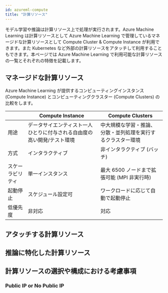 ```yaml
---
id: azureml-compute
title: "計算リソース"
---
```


モデル学習や推論は計算リソース上で処理が実行されます。Azure Machine Learning は計算リソースとして Azure Machine Learning で管理しているマネージドな計算リソースとして Compute Cluster & Compute Instance が利用できます。また Kubernetes など外部の計算リソースをアタッチして利用することもできます。本ページでは Azure Machine Learning で利用可能な計算リソースの一覧とそれぞれの特徴を記載します。


## マネージドな計算リソース

Azure Machine Learning が提供するコンピューティングインスタンス (Compute Instance) とコンピューティングクラスター (Compute Clusters) の比較をします。

|          |Compute Instance | Compute Clusters  |
|---------|---------|---------|
|用途|データサイエンティスト一人ひとりに付与される自由度の高い開発/テスト環境|中大規模な学習・推論、分散・並列処理を実行するクラスター環境|
|方式|インタラクティブ|非インタラクティブ (バッチ)|
|スケーラビリティ|単一インスタンス|最大 6500 ノードまで拡張可能 (MPI 非実行時)|
|起動停止|スケジュール設定可|ワークロードに応じて自動で起動停止|
|低優先度|非対応|対応|


## アタッチする計算リソース



## 推論に特化した計算リソース



## 計算リソースの選択や構成における考慮事項

### Public IP or No Public IP